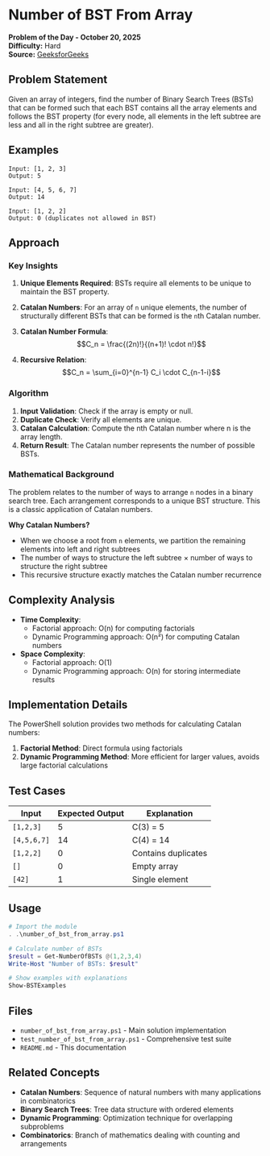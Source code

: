 # Number of BST From Array

**Problem of the Day - October 20, 2025**  
**Difficulty:** Hard  
**Source:** [GeeksforGeeks](https://www.geeksforgeeks.org/problems/number-of-bst-from-array/1)

## Problem Statement

Given an array of integers, find the number of Binary Search Trees (BSTs) that can be formed such that each BST contains all the array elements and follows the BST property (for every node, all elements in the left subtree are less and all in the right subtree are greater).

## Examples

```
Input: [1, 2, 3]
Output: 5

Input: [4, 5, 6, 7]  
Output: 14

Input: [1, 2, 2]
Output: 0 (duplicates not allowed in BST)
```

## Approach

### Key Insights

1. **Unique Elements Required**: BSTs require all elements to be unique to maintain the BST property.

2. **Catalan Numbers**: For an array of `n` unique elements, the number of structurally different BSTs that can be formed is the `n`th Catalan number.

3. **Catalan Number Formula**: 
   $$C_n = \frac{(2n)!}{(n+1)! \cdot n!}$$

4. **Recursive Relation**: 
   $$C_n = \sum_{i=0}^{n-1} C_i \cdot C_{n-1-i}$$

### Algorithm

1. **Input Validation**: Check if the array is empty or null.
2. **Duplicate Check**: Verify all elements are unique.
3. **Catalan Calculation**: Compute the nth Catalan number where n is the array length.
4. **Return Result**: The Catalan number represents the number of possible BSTs.

### Mathematical Background

The problem relates to the number of ways to arrange `n` nodes in a binary search tree. Each arrangement corresponds to a unique BST structure. This is a classic application of Catalan numbers.

**Why Catalan Numbers?**
- When we choose a root from `n` elements, we partition the remaining elements into left and right subtrees
- The number of ways to structure the left subtree × number of ways to structure the right subtree
- This recursive structure exactly matches the Catalan number recurrence

## Complexity Analysis

- **Time Complexity**: 
  - Factorial approach: O(n) for computing factorials
  - Dynamic Programming approach: O(n²) for computing Catalan numbers
- **Space Complexity**: 
  - Factorial approach: O(1)
  - Dynamic Programming approach: O(n) for storing intermediate results

## Implementation Details

The PowerShell solution provides two methods for calculating Catalan numbers:

1. **Factorial Method**: Direct formula using factorials
2. **Dynamic Programming Method**: More efficient for larger values, avoids large factorial calculations

## Test Cases

| Input | Expected Output | Explanation |
|-------|----------------|-------------|
| `[1,2,3]` | 5 | C(3) = 5 |
| `[4,5,6,7]` | 14 | C(4) = 14 |
| `[1,2,2]` | 0 | Contains duplicates |
| `[]` | 0 | Empty array |
| `[42]` | 1 | Single element |

## Usage

```powershell
# Import the module
. .\number_of_bst_from_array.ps1

# Calculate number of BSTs
$result = Get-NumberOfBSTs @(1,2,3,4)
Write-Host "Number of BSTs: $result"

# Show examples with explanations
Show-BSTExamples
```

## Files

- `number_of_bst_from_array.ps1` - Main solution implementation
- `test_number_of_bst_from_array.ps1` - Comprehensive test suite
- `README.md` - This documentation

## Related Concepts

- **Catalan Numbers**: Sequence of natural numbers with many applications in combinatorics
- **Binary Search Trees**: Tree data structure with ordered elements
- **Dynamic Programming**: Optimization technique for overlapping subproblems
- **Combinatorics**: Branch of mathematics dealing with counting and arrangements